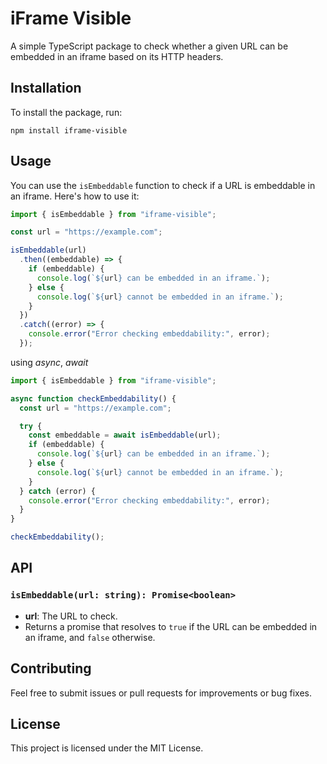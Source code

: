 # iFrame Visible

A simple TypeScript package to check whether a given URL can be embedded in an iframe based on its HTTP headers.

## Installation

To install the package, run:

```
npm install iframe-visible
```

## Usage

You can use the `isEmbeddable` function to check if a URL is embeddable in an iframe. Here's how to use it:

```typescript
import { isEmbeddable } from "iframe-visible";

const url = "https://example.com";

isEmbeddable(url)
  .then((embeddable) => {
    if (embeddable) {
      console.log(`${url} can be embedded in an iframe.`);
    } else {
      console.log(`${url} cannot be embedded in an iframe.`);
    }
  })
  .catch((error) => {
    console.error("Error checking embeddability:", error);
  });
```

using _async_, _await_

```typescript
import { isEmbeddable } from "iframe-visible";

async function checkEmbeddability() {
  const url = "https://example.com";

  try {
    const embeddable = await isEmbeddable(url);
    if (embeddable) {
      console.log(`${url} can be embedded in an iframe.`);
    } else {
      console.log(`${url} cannot be embedded in an iframe.`);
    }
  } catch (error) {
    console.error("Error checking embeddability:", error);
  }
}

checkEmbeddability();
```

## API

### `isEmbeddable(url: string): Promise<boolean>`

- **url**: The URL to check.
- Returns a promise that resolves to `true` if the URL can be embedded in an iframe, and `false` otherwise.

## Contributing

Feel free to submit issues or pull requests for improvements or bug fixes.

## License

This project is licensed under the MIT License.
